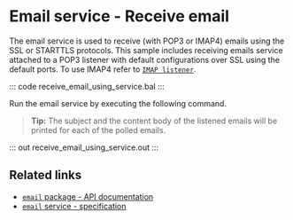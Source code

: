 # Email service - Receive email

The email service is used to receive (with POP3 or IMAP4) emails using the SSL or STARTTLS protocols. This sample includes receiving emails service attached to a POP3 listener with default configurations over SSL using the default ports. To use IMAP4 refer to [`IMAP listener`](https://lib.ballerina.io/ballerina/email/latest/classes/ImapListener).

::: code receive_email_using_service.bal :::

Run the email service by executing the following command.

>**Tip:** The subject and the content body of the listened emails will be printed for each of the polled emails.

::: out receive_email_using_service.out :::

## Related links
- [`email` package - API documentation](https://lib.ballerina.io/ballerina/email/latest/)
- [`email` service - specification](https://ballerina.io/spec/email/#4-service)
